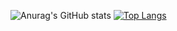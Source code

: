 ![Anurag's GitHub stats](https://github-readme-stats.vercel.app/api?username=zolfagharipour&show_icons=true&theme=onedark) [![Top Langs](https://github-readme-stats.vercel.app/api/top-langs/?username=zolfagharipour&layout=pie)](https://github.com/anuraghazra/github-readme-stats)
